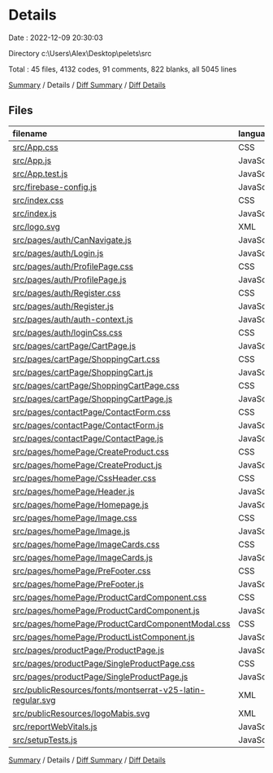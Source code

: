 # Details

Date : 2022-12-09 20:30:03

Directory c:\\Users\\Alex\\Desktop\\pelets\\src

Total : 45 files,  4132 codes, 91 comments, 822 blanks, all 5045 lines

[Summary](results.md) / Details / [Diff Summary](diff.md) / [Diff Details](diff-details.md)

## Files
| filename | language | code | comment | blank | total |
| :--- | :--- | ---: | ---: | ---: | ---: |
| [src/App.css](/src/App.css) | CSS | 23 | 1 | 5 | 29 |
| [src/App.js](/src/App.js) | JavaScript | 51 | 0 | 12 | 63 |
| [src/App.test.js](/src/App.test.js) | JavaScript | 7 | 0 | 2 | 9 |
| [src/firebase-config.js](/src/firebase-config.js) | JavaScript | 12 | 0 | 6 | 18 |
| [src/index.css](/src/index.css) | CSS | 15 | 0 | 3 | 18 |
| [src/index.js](/src/index.js) | JavaScript | 10 | 5 | 3 | 18 |
| [src/logo.svg](/src/logo.svg) | XML | 1 | 0 | 0 | 1 |
| [src/pages/auth/CanNavigate.js](/src/pages/auth/CanNavigate.js) | JavaScript | 11 | 0 | 4 | 15 |
| [src/pages/auth/Login.js](/src/pages/auth/Login.js) | JavaScript | 147 | 10 | 50 | 207 |
| [src/pages/auth/ProfilePage.css](/src/pages/auth/ProfilePage.css) | CSS | 110 | 0 | 22 | 132 |
| [src/pages/auth/ProfilePage.js](/src/pages/auth/ProfilePage.js) | JavaScript | 220 | 1 | 72 | 293 |
| [src/pages/auth/Register.css](/src/pages/auth/Register.css) | CSS | 17 | 0 | 1 | 18 |
| [src/pages/auth/Register.js](/src/pages/auth/Register.js) | JavaScript | 126 | 1 | 43 | 170 |
| [src/pages/auth/auth-context.js](/src/pages/auth/auth-context.js) | JavaScript | 21 | 0 | 6 | 27 |
| [src/pages/auth/loginCss.css](/src/pages/auth/loginCss.css) | CSS | 130 | 0 | 19 | 149 |
| [src/pages/cartPage/CartPage.js](/src/pages/cartPage/CartPage.js) | JavaScript | 12 | 0 | 3 | 15 |
| [src/pages/cartPage/ShoppingCart.css](/src/pages/cartPage/ShoppingCart.css) | CSS | 11 | 0 | 3 | 14 |
| [src/pages/cartPage/ShoppingCart.js](/src/pages/cartPage/ShoppingCart.js) | JavaScript | 39 | 1 | 11 | 51 |
| [src/pages/cartPage/ShoppingCartPage.css](/src/pages/cartPage/ShoppingCartPage.css) | CSS | 423 | 2 | 88 | 513 |
| [src/pages/cartPage/ShoppingCartPage.js](/src/pages/cartPage/ShoppingCartPage.js) | JavaScript | 956 | 4 | 146 | 1,106 |
| [src/pages/contactPage/ContactForm.css](/src/pages/contactPage/ContactForm.css) | CSS | 74 | 0 | 12 | 86 |
| [src/pages/contactPage/ContactForm.js](/src/pages/contactPage/ContactForm.js) | JavaScript | 67 | 0 | 16 | 83 |
| [src/pages/contactPage/ContactPage.js](/src/pages/contactPage/ContactPage.js) | JavaScript | 12 | 0 | 3 | 15 |
| [src/pages/homePage/CreateProduct.css](/src/pages/homePage/CreateProduct.css) | CSS | 35 | 0 | 5 | 40 |
| [src/pages/homePage/CreateProduct.js](/src/pages/homePage/CreateProduct.js) | JavaScript | 116 | 0 | 31 | 147 |
| [src/pages/homePage/CssHeader.css](/src/pages/homePage/CssHeader.css) | CSS | 223 | 4 | 40 | 267 |
| [src/pages/homePage/Header.js](/src/pages/homePage/Header.js) | JavaScript | 59 | 1 | 16 | 76 |
| [src/pages/homePage/Homepage.js](/src/pages/homePage/Homepage.js) | JavaScript | 21 | 0 | 3 | 24 |
| [src/pages/homePage/Image.css](/src/pages/homePage/Image.css) | CSS | 131 | 0 | 23 | 154 |
| [src/pages/homePage/Image.js](/src/pages/homePage/Image.js) | JavaScript | 19 | 0 | 4 | 23 |
| [src/pages/homePage/ImageCards.css](/src/pages/homePage/ImageCards.css) | CSS | 58 | 0 | 9 | 67 |
| [src/pages/homePage/ImageCards.js](/src/pages/homePage/ImageCards.js) | JavaScript | 33 | 0 | 5 | 38 |
| [src/pages/homePage/PreFooter.css](/src/pages/homePage/PreFooter.css) | CSS | 51 | 0 | 9 | 60 |
| [src/pages/homePage/PreFooter.js](/src/pages/homePage/PreFooter.js) | JavaScript | 30 | 0 | 8 | 38 |
| [src/pages/homePage/ProductCardComponent.css](/src/pages/homePage/ProductCardComponent.css) | CSS | 93 | 12 | 15 | 120 |
| [src/pages/homePage/ProductCardComponent.js](/src/pages/homePage/ProductCardComponent.js) | JavaScript | 203 | 27 | 67 | 297 |
| [src/pages/homePage/ProductCardComponentModal.css](/src/pages/homePage/ProductCardComponentModal.css) | CSS | 110 | 0 | 21 | 131 |
| [src/pages/homePage/ProductListComponent.js](/src/pages/homePage/ProductListComponent.js) | JavaScript | 38 | 18 | 12 | 68 |
| [src/pages/productPage/ProductPage.js](/src/pages/productPage/ProductPage.js) | JavaScript | 12 | 0 | 3 | 15 |
| [src/pages/productPage/SingleProductPage.css](/src/pages/productPage/SingleProductPage.css) | CSS | 24 | 0 | 5 | 29 |
| [src/pages/productPage/SingleProductPage.js](/src/pages/productPage/SingleProductPage.js) | JavaScript | 40 | 0 | 12 | 52 |
| [src/publicResources/fonts/montserrat-v25-latin-regular.svg](/src/publicResources/fonts/montserrat-v25-latin-regular.svg) | XML | 327 | 0 | 1 | 328 |
| [src/publicResources/logoMabis.svg](/src/publicResources/logoMabis.svg) | XML | 1 | 0 | 0 | 1 |
| [src/reportWebVitals.js](/src/reportWebVitals.js) | JavaScript | 12 | 0 | 2 | 14 |
| [src/setupTests.js](/src/setupTests.js) | JavaScript | 1 | 4 | 1 | 6 |

[Summary](results.md) / Details / [Diff Summary](diff.md) / [Diff Details](diff-details.md)